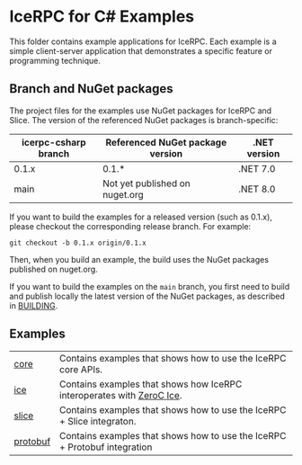 # IceRPC for C# Examples

This folder contains example applications for IceRPC. Each example is a simple client-server application that
demonstrates a specific feature or programming technique.

## Branch and NuGet packages

The project files for the examples use NuGet packages for IceRPC and Slice. The version of the referenced NuGet packages
is branch-specific:

| icerpc-csharp branch | Referenced NuGet package version | .NET version |
|----------------------|----------------------------------|--------------|
| 0.1.x                | 0.1.*                            | .NET 7.0     |
| main                 | Not yet published on nuget.org   | .NET 8.0     |

If you want to build the examples for a released version (such as 0.1.x), please checkout the corresponding release
branch. For example:

```shell
git checkout -b 0.1.x origin/0.1.x
```

Then, when you build an example, the build uses the NuGet packages published on nuget.org.

If you want to build the examples on the `main` branch, you first need to build and publish locally the latest version
of the NuGet packages, as described in [BUILDING].

## Examples

|                         |                                                                           |
|-------------------------|---------------------------------------------------------------------------|
| [core](./core/)         | Contains examples that shows how to use the IceRPC core APIs.             |
| [ice](./ice/)           | Contains examples that shows how IceRPC interoperates with [ZeroC Ice].   |
| [slice](./slice/)       | Contains examples that shows how to use the IceRPC + Slice integraton.    |
| [protobuf](./protobuf/) | Contains examples that shows how to use the IceRPC + Protobuf integration |

[BUILDING]: ../BUILDING.md
[ZeroC Ice]: https://github.com/zeroc-ice/ice
